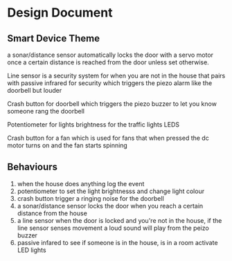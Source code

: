 # Design Document

## Smart Device Theme

a sonar/distance sensor automatically locks the door with a servo motor once a certain distance is reached from the door unless set otherwise.

Line sensor is a security system for when you are not in the house that pairs with passive infrared for security which triggers the piezo alarm like the doorbell but louder

Crash button for doorbell which triggers the piezo buzzer to let you know someone rang the doorbell

Potentiometer for lights brightness for the traffic lights LEDS

Crash button for a fan which is used for fans that when pressed the dc motor turns on and the fan starts spinning

## Behaviours

1. when the house does anything log the event
2. potentiometer to set the light brightnesss and change light colour
3. crash button trigger a ringing noise for the doorbell
4. a sonar/distance sensor locks the door when you reach a certain distance from the house
5. a line sensor when the door is locked and you're not in the house, if the line sensor senses movement a loud sound will play from the peizo buzzer
6. passive infared to see if someone is in the house, is in a room activate LED lights